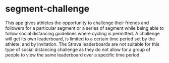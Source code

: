 # segment-challenge
This app gives athletes the opportunity to challenge their friends and followers for a particular segment or a series of segment while being able to follow social distancing guidelines where cycling is permitted. A challenge will get its own leaderboard, is limited to a certain time period set by the athlete, and by invitation. The Strava leaderboards are not suitable for this type of social distancing challenge as they do not allow for a group of people to view the same leaderboard over a specific time period.

